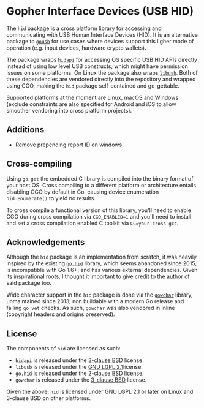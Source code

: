 # Gopher Interface Devices (USB HID)

The `hid` package is a cross platform library for accessing and communicating with USB Human Interface
Devices (HID). It is an alternative package to [`gousb`](https://github.com/karalabe/gousb) for use
cases where devices support this ligher mode of operation (e.g. input devices, hardware crypto wallets).

The package wraps [`hidapi`](https://github.com/signal11/hidapi) for accessing OS specific USB HID APIs
directly instead of using low level USB constructs, which might have permission issues on some platforms.
On Linux the package also wraps [`libusb`](https://github.com/libusb/libusb). Both of these dependencies
are vendored directly into the repository and wrapped using CGO, making the `hid` package self-contained
and go-gettable.

Supported platforms at the moment are Linux, macOS and Windows (exclude constraints are also specified
for Android and iOS to allow smoother vendoring into cross platform projects).

## Additions

- Remove prepending report ID on windows

## Cross-compiling

Using `go get` the embedded C library is compiled into the binary format of your host OS. Cross compiling to a different platform or architecture entails disabling CGO by default in Go, causing device enumeration `hid.Enumerate()` to yield no results.

To cross compile a functional version of this library, you'll need to enable CGO during cross compilation via `CGO_ENABLED=1` and you'll need to install and set a cross compilation enabled C toolkit via `CC=your-cross-gcc`.

## Acknowledgements

Although the `hid` package is an implementation from scratch, it was heavily inspired by the existing
[`go.hid`](https://github.com/GeertJohan/go.hid) library, which seems abandoned since 2015; is incompatible
with Go 1.6+; and has various external dependencies. Given its inspirational roots, I thought it important
to give credit to the author of said package too.

Wide character support in the `hid` package is done via the [`gowchar`](https://github.com/orofarne/gowchar)
library, unmaintained since 2013; non buildable with a modern Go release and failing `go vet` checks. As
such, `gowchar` was also vendored in inline (copyright headers and origins preserved).

## License

The components of `hid` are licensed as such:

 * `hidapi` is released under the [3-clause BSD](https://github.com/signal11/hidapi/blob/master/LICENSE-bsd.txt) license.
 * `libusb` is released under the [GNU LGPL 2.1](https://github.com/libusb/libusb/blob/master/COPYING)license.
 * `go.hid` is released under the [2-clause BSD](https://github.com/GeertJohan/go.hid/blob/master/LICENSE) license.
 * `gowchar` is released under the [3-clause BSD](https://github.com/orofarne/gowchar/blob/master/LICENSE) license.

Given the above, `hid` is licensed under GNU LGPL 2.1 or later on Linux and 3-clause BSD on other platforms.
